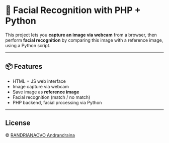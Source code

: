 # 🎥 Facial Recognition with PHP + Python

This project lets you **capture an image via webcam** from a browser, then perform **facial recognition** by comparing this image with a reference image, using a Python script.

---

## 📦 Features

- HTML + JS web interface
- Image capture via webcam
- Save image as **reference image**
- Facial recognition (match / no match)
- PHP backend, facial processing via Python

---

## License
© [RANDRIANAOVO Andrandraina](https://www.linkedin.com/in/andrandraina-randrianaivo-562aa3282/)